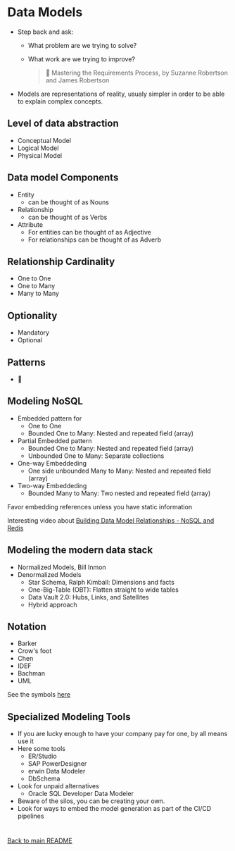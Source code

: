 # Data Models

- Step back and ask:
  - What problem are we trying to solve?
  - What work are we trying to improve?

    > &#x1F4D6; Mastering the Requirements Process, by Suzanne Robertson and James Robertson

- Models are representations of reality, usualy simpler in order to be able to explain complex concepts.

## Level of data abstraction
- Conceptual Model
- Logical Model
- Physical Model

## Data model Components
- Entity
  - can be thought of as Nouns
- Relationship
  - can be thought of as Verbs
- Attribute
  - For entities can be thought of as Adjective
  - For relationships can be thought of as Adverb

## Relationship Cardinality
- One to One
- One to Many
- Many to Many

## Optionality
- Mandatory
- Optional
 
## Patterns
- &#x1F6A7;

## Modeling NoSQL
- Embedded pattern for 
  - One to One
  - Bounded One to Many: Nested and repeated field (array)
- Partial Embedded pattern 
  - Bounded One to Many: Nested and repeated field (array)
  - Unbounded One to Many: Separate collections
- One-way Embeddeding
  - One side unbounded Many to Many: Nested and repeated field (array)
- Two-way Embeddeding
  - Bounded Many to Many: Two nested and repeated field (array)

Favor embedding references unless you have static information

Interesting video about [Building Data Model Relationships - NoSQL and Redis](https://www.youtube.com/watch?v=JHMulyNImj4)

## Modeling the modern data stack
- Normalized Models, Bill Inmon
- Denormalized Models
  - Star Schema, Ralph Kimball: Dimensions and facts
  - One-Big-Table (OBT): Flatten straight to wide tables
  - Data Vault 2.0: Hubs, Links, and Satellites
  - Hybrid approach

## Notation
- Barker
- Crow's foot
- Chen
- IDEF
- Bachman
- UML

See the symbols [here](https://www.gleek.io/blog/er-symbols-notations)

## Specialized Modeling Tools
- If you are lucky enough to have your company pay for one, by all means use it
- Here some tools
  - ER/Studio 
  - SAP PowerDesigner
  - erwin Data Modeler
  - DbSchema
- Look for unpaid alternatives
  - Oracle SQL Developer Data Modeler
- Beware of the silos, you can be creating your own.
- Look for ways to embed the model generation as part of the CI/CD pipelines

#
[Back to main README](../README.md)